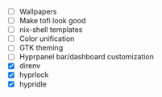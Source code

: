 - [ ] Wallpapers
- [ ] Make tofi look good
- [ ] nix-shell templates
- [ ] Color unification
- [ ] GTK theming
- [ ] Hyprpanel bar/dashboard customization
- [x] direnv
- [x] hyprlock
- [x] hypridle
